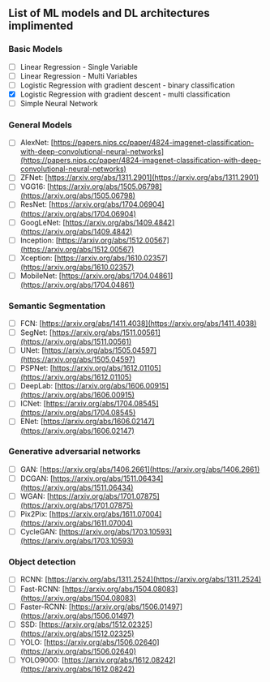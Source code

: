 ## List of ML models and DL architectures implimented  

### Basic Models
- [ ] Linear Regression - Single Variable
- [ ] Linear Regression - Multi Variables
- [ ] Logistic Regression with gradient descent - binary classification
- [x] Logistic Regression with gradient descent - multi classification
- [ ] Simple Neural Network

### General Models

- [ ]  AlexNet: [https://papers.nips.cc/paper/4824-imagenet-classification-with-deep-convolutional-neural-networks](https://papers.nips.cc/paper/4824-imagenet-classification-with-deep-convolutional-neural-networks)
- [ ]  ZFNet: [https://arxiv.org/abs/1311.2901](https://arxiv.org/abs/1311.2901)
- [ ]  VGG16: [https://arxiv.org/abs/1505.06798](https://arxiv.org/abs/1505.06798)
- [ ]  ResNet: [https://arxiv.org/abs/1704.06904](https://arxiv.org/abs/1704.06904)
- [ ]  GoogLeNet: [https://arxiv.org/abs/1409.4842](https://arxiv.org/abs/1409.4842)
- [ ]  Inception: [https://arxiv.org/abs/1512.00567](https://arxiv.org/abs/1512.00567)
- [ ]  Xception: [https://arxiv.org/abs/1610.02357](https://arxiv.org/abs/1610.02357)
- [ ]  MobileNet: [https://arxiv.org/abs/1704.04861](https://arxiv.org/abs/1704.04861)

### Semantic Segmentation

- [ ]  FCN: [https://arxiv.org/abs/1411.4038](https://arxiv.org/abs/1411.4038)
- [ ]  SegNet: [https://arxiv.org/abs/1511.00561](https://arxiv.org/abs/1511.00561)
- [ ]  UNet: [https://arxiv.org/abs/1505.04597](https://arxiv.org/abs/1505.04597)
- [ ]  PSPNet: [https://arxiv.org/abs/1612.01105](https://arxiv.org/abs/1612.01105)
- [ ]  DeepLab: [https://arxiv.org/abs/1606.00915](https://arxiv.org/abs/1606.00915)
- [ ]  ICNet: [https://arxiv.org/abs/1704.08545](https://arxiv.org/abs/1704.08545)
- [ ]  ENet: [https://arxiv.org/abs/1606.02147](https://arxiv.org/abs/1606.02147)

### Generative adversarial networks

- [ ]  GAN: [https://arxiv.org/abs/1406.2661](https://arxiv.org/abs/1406.2661)
- [ ]  DCGAN: [https://arxiv.org/abs/1511.06434](https://arxiv.org/abs/1511.06434)
- [ ]  WGAN: [https://arxiv.org/abs/1701.07875](https://arxiv.org/abs/1701.07875)
- [ ]  Pix2Pix: [https://arxiv.org/abs/1611.07004](https://arxiv.org/abs/1611.07004)
- [ ]  CycleGAN: [https://arxiv.org/abs/1703.10593](https://arxiv.org/abs/1703.10593)

### Object detection

- [ ]  RCNN: [https://arxiv.org/abs/1311.2524](https://arxiv.org/abs/1311.2524)
- [ ]  Fast-RCNN: [https://arxiv.org/abs/1504.08083](https://arxiv.org/abs/1504.08083)
- [ ]  Faster-RCNN: [https://arxiv.org/abs/1506.01497](https://arxiv.org/abs/1506.01497)
- [ ]  SSD: [https://arxiv.org/abs/1512.02325](https://arxiv.org/abs/1512.02325)
- [ ]  YOLO: [https://arxiv.org/abs/1506.02640](https://arxiv.org/abs/1506.02640)
- [ ]  YOLO9000: [https://arxiv.org/abs/1612.08242](https://arxiv.org/abs/1612.08242)

